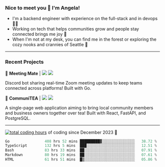 ### Nice to meet you 👋 I'm Angela!

- I'm a backend engineer with experience on the full-stack and in devops 👩‍💻
- Working on tech that helps communities grow and people stay connected brings me joy 🤝
- When I'm not at my desk, you can find me in the forest or exploring the cozy nooks and crannies of Seattle 🧋

---

### Recent Projects

👾 **Meeting Mate** | [![](https://img.shields.io/badge/Code-violet.svg?style=flat-square)](https://github.com/angelajfisher/meeting-mate) [![](https://img.shields.io/badge/Site-violet.svg?style=flat-square)](https://angelajfisher.com/projects/meeting-mate)

Discord bot sharing real-time Zoom meeting updates to keep teams connected across platforms! Built with Go.

🍵 **CommuniTEA** | [![](https://img.shields.io/badge/Code-green.svg?style=flat-square)](https://gitlab.com/angelajfisher/communiTEA) [![](https://img.shields.io/badge/Demo-green.svg?style=flat-square)](https://angelajfisher.gitlab.io/communiTEA/)

A single-page web application aiming to bring local community members and business owners together over tea!  Built with React, FastAPI, and PostgreSQL.

---

<a href="https://wakatime.com/@018c1e94-8745-411f-aea1-f33be044d952"><img src="https://wakatime.com/badge/user/018c1e94-8745-411f-aea1-f33be044d952.svg?style=flat-square" alt="total coding hours" /></a> of coding since December 2023 🌊<br>
<!--START_SECTION:waka-->

```go
Go                408 hrs 52 mins █████████▓░░░░░░░░░░░░░░░   38.72 %
TypeScript        132 hrs 5 mins  ███░░░░░░░░░░░░░░░░░░░░░░   12.51 %
Bash              83 hrs 33 mins  ██░░░░░░░░░░░░░░░░░░░░░░░   07.91 %
Markdown          80 hrs 19 mins  ██░░░░░░░░░░░░░░░░░░░░░░░   07.61 %
HTML              61 hrs 51 mins  █▒░░░░░░░░░░░░░░░░░░░░░░░   05.86 %
```

<!--END_SECTION:waka--> 
